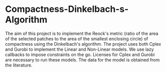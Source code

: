# Compactness-Dinkelbach-s-Algorithm
The  aim of this project is to implement the Reock's metric (ratio of the area of the selected patches to the area of the smallest enclosing circle) of compactness using the Dinkelbach's algorithm.
The project uses both Cplex and Gurobi to implement the Linear and Non-Linear models.
We use lazy callbacks to impose constraints on the go.
Licenses for Cplex and Gurobi are necessary to run these models. 
The data for the model is obtained from the literature. 

